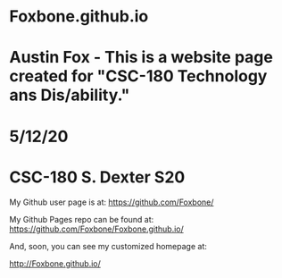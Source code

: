 # Foxbone.github.io
# Austin Fox - This is a website page created for "CSC-180 Technology ans Dis/ability."
# 5/12/20
# CSC-180 S. Dexter S20

My Github user page is at: 
https://github.com/Foxbone/

My Github Pages repo can be found at:  
https://github.com/Foxbone/Foxbone.github.io/

And, soon, you can see my customized homepage at:

http://Foxbone.github.io/
